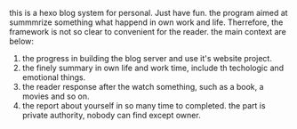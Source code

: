 this is a hexo blog system for personal. Just have fun.
the program aimed at summmrize something what happend in own work and life. Therrefore, the framework is not so clear to convenient for the reader. the main context are below:
1. the progress in building the blog server and use it's website project.
2. the finely summary in own life and work time, include th techologic and emotional things.
3. the reader response after the watch something, such as a book, a movies and so on.
4. the report about yourself in so many time to completed. the part is private authority, nobody can find except owner.
